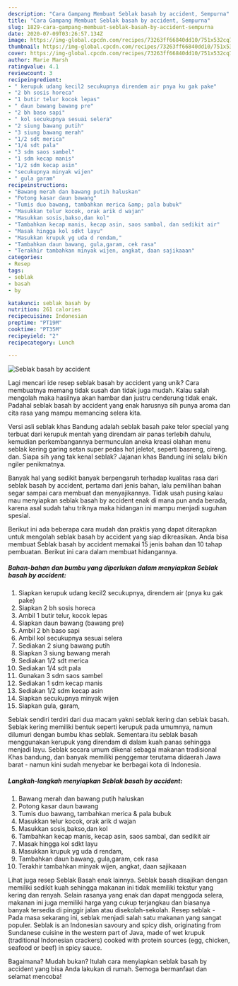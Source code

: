 ```yaml
---
description: "Cara Gampang Membuat Seblak basah by accident, Sempurna"
title: "Cara Gampang Membuat Seblak basah by accident, Sempurna"
slug: 1829-cara-gampang-membuat-seblak-basah-by-accident-sempurna
date: 2020-07-09T03:26:57.134Z
image: https://img-global.cpcdn.com/recipes/73263ff66840dd10/751x532cq70/seblak-basah-by-accident-foto-resep-utama.jpg
thumbnail: https://img-global.cpcdn.com/recipes/73263ff66840dd10/751x532cq70/seblak-basah-by-accident-foto-resep-utama.jpg
cover: https://img-global.cpcdn.com/recipes/73263ff66840dd10/751x532cq70/seblak-basah-by-accident-foto-resep-utama.jpg
author: Marie Marsh
ratingvalue: 4.1
reviewcount: 3
recipeingredient:
- " kerupuk udang kecil2 secukupnya direndem air pnya ku gak pake"
- "2 bh sosis horeca"
- "1 butir telur kocok lepas"
- " daun bawang bawang pre"
- "2 bh baso sapi"
- " kol secukupnya sesuai selera"
- "2 siung bawang putih"
- "3 siung bawang merah"
- "1/2 sdt merica"
- "1/4 sdt pala"
- "3 sdm saos sambel"
- "1 sdm kecap manis"
- "1/2 sdm kecap asin"
- "secukupnya minyak wijen"
- " gula garam"
recipeinstructions:
- "Bawang merah dan bawang putih haluskan"
- "Potong kasar daun bawang"
- "Tumis duo bawang, tambahkan merica &amp; pala bubuk"
- "Masukkan telur kocok, orak arik d wajan"
- "Masukkan sosis,bakso,dan kol"
- "Tambahkan kecap manis, kecap asin, saos sambal, dan sedikit air"
- "Masak hingga kol sdkt layu"
- "Masukkan krupuk yg uda d rendam,"
- "Tambahkan daun bawang, gula,garam, cek rasa"
- "Terakhir tambahkan minyak wijen, angkat, daan sajikaaan"
categories:
- Resep
tags:
- seblak
- basah
- by

katakunci: seblak basah by 
nutrition: 261 calories
recipecuisine: Indonesian
preptime: "PT19M"
cooktime: "PT35M"
recipeyield: "2"
recipecategory: Lunch

---
```



![Seblak basah by accident](https://img-global.cpcdn.com/recipes/73263ff66840dd10/751x532cq70/seblak-basah-by-accident-foto-resep-utama.jpg)

Lagi mencari ide resep seblak basah by accident yang unik? Cara membuatnya memang tidak susah dan tidak juga mudah. Kalau salah mengolah maka hasilnya akan hambar dan justru cenderung tidak enak. Padahal seblak basah by accident yang enak harusnya sih punya aroma dan cita rasa yang mampu memancing selera kita.

Versi asli seblak khas Bandung adalah seblak basah pake telor special yang terbuat dari kerupuk mentah yang direndam air panas terlebih dahulu, kemudian perkembangannya bermunculan aneka kreasi olahan menu seblak kering garing setan super pedas hot jeletot, seperti basreng, cireng. dan. Siapa sih yang tak kenal seblak? Jajanan khas Bandung ini selalu bikin ngiler penikmatnya.

Banyak hal yang sedikit banyak berpengaruh terhadap kualitas rasa dari seblak basah by accident, pertama dari jenis bahan, lalu pemilihan bahan segar sampai cara membuat dan menyajikannya. Tidak usah pusing kalau mau menyiapkan seblak basah by accident enak di mana pun anda berada, karena asal sudah tahu triknya maka hidangan ini mampu menjadi suguhan spesial.


Berikut ini ada beberapa cara mudah dan praktis yang dapat diterapkan untuk mengolah seblak basah by accident yang siap dikreasikan. Anda bisa membuat Seblak basah by accident memakai 15 jenis bahan dan 10 tahap pembuatan. Berikut ini cara dalam membuat hidangannya.

<!--inarticleads1-->

##### Bahan-bahan dan bumbu yang diperlukan dalam menyiapkan Seblak basah by accident:

1. Siapkan  kerupuk udang kecil2 secukupnya, direndem air (pnya ku gak pake)
1. Siapkan 2 bh sosis horeca
1. Ambil 1 butir telur, kocok lepas
1. Siapkan  daun bawang (bawang pre)
1. Ambil 2 bh baso sapi
1. Ambil  kol secukupnya sesuai selera
1. Sediakan 2 siung bawang putih
1. Siapkan 3 siung bawang merah
1. Sediakan 1/2 sdt merica
1. Sediakan 1/4 sdt pala
1. Gunakan 3 sdm saos sambel
1. Sediakan 1 sdm kecap manis
1. Sediakan 1/2 sdm kecap asin
1. Siapkan secukupnya minyak wijen
1. Siapkan  gula, garam,


Seblak sendiri terdiri dari dua macam yakni seblak kering dan seblak basah. Seblak kering memiliki bentuk seperti kerupuk pada umumnya, namun dilumuri dengan bumbu khas seblak. Sementara itu seblak basah menggunakan kerupuk yang direndam di dalam kuah panas sehingga menjadi layu. Seblak secara umum dikenal sebagai makanan tradisional Khas bandung, dan banyak memiliki penggemar terutama didaerah Jawa barat - namun kini sudah menyebar ke berbagai kota di Indonesia. 

<!--inarticleads2-->

##### Langkah-langkah menyiapkan Seblak basah by accident:

1. Bawang merah dan bawang putih haluskan
1. Potong kasar daun bawang
1. Tumis duo bawang, tambahkan merica &amp; pala bubuk
1. Masukkan telur kocok, orak arik d wajan
1. Masukkan sosis,bakso,dan kol
1. Tambahkan kecap manis, kecap asin, saos sambal, dan sedikit air
1. Masak hingga kol sdkt layu
1. Masukkan krupuk yg uda d rendam,
1. Tambahkan daun bawang, gula,garam, cek rasa
1. Terakhir tambahkan minyak wijen, angkat, daan sajikaaan


Lihat juga resep Seblak Basah enak lainnya. Seblak basah disajikan dengan memiliki sedikit kuah sehingga makanan ini tidak memiliki tekstur yang kering dan renyah. Selain rasanya yang enak dan dapat menggoda selera, makanan ini juga memiliki harga yang cukup terjangkau dan biasanya banyak tersedia di pinggir jalan atau disekolah-sekolah. Resep seblak - Pada masa sekarang ini, seblak menjadi salah satu makanan yang sangat populer. Seblak is an Indonesian savoury and spicy dish, originating from Sundanese cuisine in the western part of Java, made of wet krupuk (traditional Indonesian crackers) cooked with protein sources (egg, chicken, seafood or beef) in spicy sauce. 

Bagaimana? Mudah bukan? Itulah cara menyiapkan seblak basah by accident yang bisa Anda lakukan di rumah. Semoga bermanfaat dan selamat mencoba!
